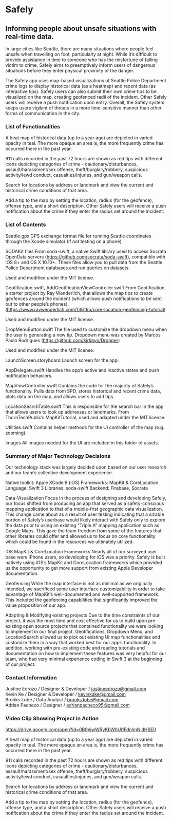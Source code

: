 # Safely

## Informing people about unsafe situations with real-time data.
 
In large cities like Seattle, there are many situations where people feel unsafe when travelling on foot, particularly at night.  While it’s difficult to provide assistance in time to someone who has the misfortune of falling victim to crime, Safely aims to preemptively inform users of dangerous situations before they enter physical proximity of the danger. 
 
The Safely app uses map-based visualizations of Seattle Police Department crime logs to display historical data (as a heatmap) and recent data (as interactive tips).  Safely users can also submit their own crime tips to be visualized on the map, creating geofenced radii of the incident. Other Safely users will receive a push notification upon entry. Overall, the Safely system keeps users vigilant of threats in a more time-sensitive manner than other forms of communication in the city. 

### List of Functionalities

A heat map of historical data (up to a year ago) are depicted in varied opacity in teal. The more opaque an area is, the more frequently crime has occurred there in the past year.
 
911 calls recorded in the past 72 hours are shown as red tips with different icons depicting categories of crime - cautionary/disturbances, assault/harassment/sex offense, theft/burglary/robbery, suspicious activity/lewd conduct, casualties/injuries, and gun/weapon calls.
 
Search for locations by address or landmark and view the current and historical crime conditions of that area.
 
Add a tip to the map by setting the location, radius (for the geofence), offense type,  and a short description. Other Safely users will receive a push notification about the crime if they enter the radius set around the incident.
 
### List of Contents
 
Seattle.gpx
GPS exchange format file for running Seattle coordinates through the Xcode simulator (if not testing on a phone)
 
SODAKit files
From soda-swift, a native Swift library used to access Socrata OpenData servers (https://github.com/socrata/soda-swift), compatible with iOS 8+ and OS X 10.10+. These files allow you to pull data from the Seattle Police Department databases and run queries on datasets. 
 
Used and modified under the MIT license.
 
Geotification.swift, AddGeotificationViewController.swift
From Geotification, a starter project by Ray Wenderlich, that allows the map tips to create geofences around the incident (which allows push notifications to be sent out to other people’s phones). (https://www.raywenderlich.com/136165/core-location-geofencing-tutorial). 
 
Used and modified under the MIT license.
 
DropMenuButton.swift
The file used to customize the dropdown menu when the user is generating a new tip. Dropdown menu was created by Marcos Paulo Rodrigues (https://github.com/kirkbyo/Dropper)
 
Used and modified under the MIT license.
 
LaunchScreen.storyboard
Launch screen for the app.
 
AppDelegate.swift
Handles the app’s active and inactive states and push notification behaviors.
 
MapViewController.swift
Contains the code for the majority of Safely’s functionality. Pulls data from SPD, stores historical and recent crime data, plots data on the map, and allows users to add tips.
 
LocationSearchTable.swift
This is responsible for the search bar in the app that allows users to look up addresses or landmarks. From ThornTechPublic’s MapKitTutorial, used and adapted under the MIT license.
 
Utilities.swift 
Contains helper methods for the UI controller of the map (e.g. zooming).
 
Images
All images needed for the UI are included in this folder of assets.
 
    
### Summary of Major Technology Decisions
Our technology stack was largely decided upon based on our user research and our team’s collective development experience. 
 
Native toolkit: Apple XCode 8 (iOS)
Frameworks: MapKit & CoreLocation
Language: Swift 3
Libraries: soda-swift
Backend: Firebase, Socrata
 
Data-Visualization Focus
In the process of designing and developing Safely, our focus shifted from producing an app that served as a safety-conscious mapping application to that of a mobile-first geographic data visualization.  This change came about as a result of user testing indicating that a sizable portion of Safely’s userbase would likely interact with Safely only to explore the data prior to using an existing “Triple A” mapping application such as Google Maps.  This gave the team freedom from some of the features that other libraries could offer and allowed us to focus on core functionality which could be found in the resources we ultimately utilized.
 
iOS MapKit & CoreLocation Frameworks
Nearly all of our surveyed user base were iPhone users, so developing for iOS was a priority. Safely is built natively using iOS’s MapKit and CoreLocation frameworks which provided us the opportunity to get more support from existing Apple Developer documentation. 
 
Geofencing
While the map interface is not as minimal as we originally intended, we sacrificed some user interface customizability in order to take advantage of MapKit’s well-documented and well-supported framework. This included the geofencing capabilities that significantly improved the value proposition of our app. 
 
Adapting & Modifying existing projects
Due to the time constraints of our project, it was the most time and cost effective for us to build upon pre-existing open source projects that contained functionality we were looking to implement in our final project. Geotifications, Dropdown Menu, and LocationSearch allowed us to pick out existing UI map functionalities and customize them in a way that worked best for our app’s functionality. In addition, working with pre-existing code and reading tutorials and documentation on how to implement these features was very helpful for our team, who had very minimal experience coding in Swift 3 at the beginning of our project.
 
 
### Contact Information
Justine Edrozo  /  Designer & Developer  /  justineedrozo@gmail.com  
Kevin Ke  /  Designer & Developer  /  kevinkdke@gmail.com  
Brooks Lobe  /  Data Analyst  /  brooks.lobe@gmail.com  
Adrian Pacheco  /  Designer  /  adrianpacheco95@gmail.com  
 
### Video Clip Showing Project in Action
 
https://drive.google.com/open?id=0B9ejwWRyKbWhUi1FdnhnNldHSE0
 
A heat map of historical data (up to a year ago) are depicted in varied opacity in teal. The more opaque an area is, the more frequently crime has occurred there in the past year.  
   
911 calls recorded in the past 72 hours are shown as red tips with different icons depicting categories of crime - cautionary/disturbances, assault/harassment/sex offense, theft/burglary/robbery, suspicious activity/lewd conduct, casualties/injuries, and gun/weapon calls.  
  
Search for locations by address or landmark and view the current and historical crime conditions of that area.  
  
Add a tip to the map by setting the location, radius (for the geofence), offense type,  and a short description. Other Safely users will receive a push notification about the crime if they enter the radius set around the incident.
